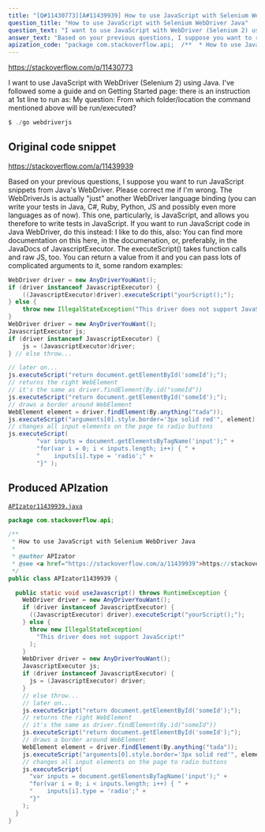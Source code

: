 ```yaml
---
title: "[Q#11430773][A#11439939] How to use JavaScript with Selenium WebDriver Java"
question_title: "How to use JavaScript with Selenium WebDriver Java"
question_text: "I want to use JavaScript with WebDriver (Selenium 2) using Java. I've followed some a guide and on Getting Started page: there is an instruction at 1st line to run as: My question: From which folder/location the command mentioned above will be run/executed?"
answer_text: "Based on your previous questions, I suppose you want to run JavaScript snippets from Java's WebDriver. Please correct me if I'm wrong. The WebDriverJs is actually \"just\" another WebDriver language binding (you can write your tests in Java, C#, Ruby, Python, JS and possibly even more languages as of now). This one, particularly, is JavaScript, and allows you therefore to write tests in JavaScript. If you want to run JavaScript code in Java WebDriver, do this instead: I like to do this, also: You can find more documentation on this here, in the documenation, or, preferably, in the JavaDocs of JavascriptExecutor. The executeScript() takes function calls and raw JS, too. You can return a value from it and you can pass lots of complicated arguments to it, some random examples:"
apization_code: "package com.stackoverflow.api;  /**  * How to use JavaScript with Selenium WebDriver Java  *  * @author APIzator  * @see <a href=\"https://stackoverflow.com/a/11439939\">https://stackoverflow.com/a/11439939</a>  */ public class APIzator11439939 {    public static void useJavascript() throws RuntimeException {     WebDriver driver = new AnyDriverYouWant();     if (driver instanceof JavascriptExecutor) {       ((JavascriptExecutor) driver).executeScript(\"yourScript();\");     } else {       throw new IllegalStateException(         \"This driver does not support JavaScript!\"       );     }     WebDriver driver = new AnyDriverYouWant();     JavascriptExecutor js;     if (driver instanceof JavascriptExecutor) {       js = (JavascriptExecutor) driver;     }     // else throw...     // later on...     js.executeScript(\"return document.getElementById('someId');\");     // returns the right WebElement     // it's the same as driver.findElement(By.id(\"someId\"))     js.executeScript(\"return document.getElementById('someId');\");     // draws a border around WebElement     WebElement element = driver.findElement(By.anything(\"tada\"));     js.executeScript(\"arguments[0].style.border='3px solid red'\", element);     // changes all input elements on the page to radio buttons     js.executeScript(       \"var inputs = document.getElementsByTagName('input');\" +       \"for(var i = 0; i < inputs.length; i++) { \" +       \"    inputs[i].type = 'radio';\" +       \"}\"     );   } }"
---
```


https://stackoverflow.com/q/11430773

I want to use JavaScript with WebDriver (Selenium 2) using Java.
I&#x27;ve followed some a guide and on Getting Started page: there is an instruction at 1st line to run as:
My question: From which folder/location the command mentioned above will be run/executed?


```java
$ ./go webdriverjs
```


## Original code snippet

https://stackoverflow.com/a/11439939

Based on your previous questions, I suppose you want to run JavaScript snippets from Java&#x27;s WebDriver. Please correct me if I&#x27;m wrong.
The WebDriverJs is actually &quot;just&quot; another WebDriver language binding (you can write your tests in Java, C#, Ruby, Python, JS and possibly even more languages as of now). This one, particularly, is JavaScript, and allows you therefore to write tests in JavaScript.
If you want to run JavaScript code in Java WebDriver, do this instead:
I like to do this, also:
You can find more documentation on this here, in the documenation, or, preferably, in the JavaDocs of JavascriptExecutor.
The executeScript() takes function calls and raw JS, too. You can return a value from it and you can pass lots of complicated arguments to it, some random examples:

```java
WebDriver driver = new AnyDriverYouWant();
if (driver instanceof JavascriptExecutor) {
    ((JavascriptExecutor)driver).executeScript("yourScript();");
} else {
    throw new IllegalStateException("This driver does not support JavaScript!");
}
WebDriver driver = new AnyDriverYouWant();
JavascriptExecutor js;
if (driver instanceof JavascriptExecutor) {
    js = (JavascriptExecutor)driver;
} // else throw...

// later on...
js.executeScript("return document.getElementById('someId');");
// returns the right WebElement
// it's the same as driver.findElement(By.id("someId"))
js.executeScript("return document.getElementById('someId');");
// draws a border around WebElement
WebElement element = driver.findElement(By.anything("tada"));
js.executeScript("arguments[0].style.border='3px solid red'", element);
// changes all input elements on the page to radio buttons
js.executeScript(
        "var inputs = document.getElementsByTagName('input');" +
        "for(var i = 0; i < inputs.length; i++) { " +
        "    inputs[i].type = 'radio';" +
        "}" );
```

## Produced APIzation

[`APIzator11439939.java`](https://github.com/pasqualesalza/apization-temp-data/raw/master/apizations/java/APIzator11439939.java)

```java
package com.stackoverflow.api;

/**
 * How to use JavaScript with Selenium WebDriver Java
 *
 * @author APIzator
 * @see <a href="https://stackoverflow.com/a/11439939">https://stackoverflow.com/a/11439939</a>
 */
public class APIzator11439939 {

  public static void useJavascript() throws RuntimeException {
    WebDriver driver = new AnyDriverYouWant();
    if (driver instanceof JavascriptExecutor) {
      ((JavascriptExecutor) driver).executeScript("yourScript();");
    } else {
      throw new IllegalStateException(
        "This driver does not support JavaScript!"
      );
    }
    WebDriver driver = new AnyDriverYouWant();
    JavascriptExecutor js;
    if (driver instanceof JavascriptExecutor) {
      js = (JavascriptExecutor) driver;
    }
    // else throw...
    // later on...
    js.executeScript("return document.getElementById('someId');");
    // returns the right WebElement
    // it's the same as driver.findElement(By.id("someId"))
    js.executeScript("return document.getElementById('someId');");
    // draws a border around WebElement
    WebElement element = driver.findElement(By.anything("tada"));
    js.executeScript("arguments[0].style.border='3px solid red'", element);
    // changes all input elements on the page to radio buttons
    js.executeScript(
      "var inputs = document.getElementsByTagName('input');" +
      "for(var i = 0; i < inputs.length; i++) { " +
      "    inputs[i].type = 'radio';" +
      "}"
    );
  }
}

```